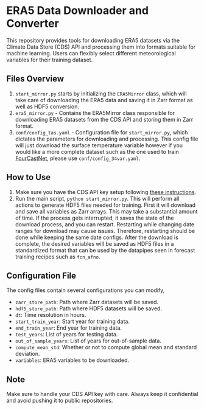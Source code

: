 # ERA5 Data Downloader and Converter

This repository provides tools for downloading ERA5 datasets via the Climate Data Store
(CDS) API and processing them into formats suitable for machine learning. Users can
flexibly select different meteorological variables for their training dataset.

## Files Overview

1. `start_mirror.py` starts by initializing the `ERA5Mirror` class, which will take care
    of downloading the ERA5 data and saving it in Zarr format as well as HDF5 conversion.
2. `era5_mirror.py` - Contains the ERA5Mirror class responsible for downloading ERA5
    datasets from the CDS API and storing them in Zarr format.
3. `conf/config_tas.yaml` - Configuration file for `start_mirror.py`, which dictates the
    parameters for downloading and processing. This config file will just download the
    surface temperature variable however if you would like a more complete dataset such
    as the one used to train [FourCastNet](https://arxiv.org/abs/2202.11214),
    please use `conf/config_34var.yaml`.

## How to Use

1. Make sure you have the CDS API key setup following
    [these instructions](https://cds.climate.copernicus.eu/how-to-api).
2. Run the main script, `python start_mirror.py`. This will perform all actions to
    generate HDF5 files needed for training. First it will download and save all
    variables as Zarr arrays. This may take a substantial amount of time. If the process
    gets interrupted, it saves the state of the download process, and you can restart.
    Restarting while changing date ranges for download may cause issues. Therefore,
    restarting should be done while keeping the same date configs. After the download is
    complete, the desired variables will be saved as HDF5 files in a standardized format
    that can be used by the datapipes seen in forecast training recipes such as
    `fcn_afno`.

## Configuration File

The config files contain several configurations you can modify,

- `zarr_store_path`: Path where Zarr datasets will be saved.
- `hdf5_store_path`: Path where HDF5 datasets will be saved.
- `dt`: Time resolution in hours.
- `start_train_year`: Start year for training data.
- `end_train_year`: End year for training data.
- `test_years`: List of years for testing data.
- `out_of_sample_years`: List of years for out-of-sample data.
- `compute_mean_std`: Whether or not to compute global mean and standard deviation.
- `variables`: ERA5 variables to be downloaded.

## Note

Make sure to handle your CDS API key with care. Always keep it confidential and avoid
pushing it to public repositories.
